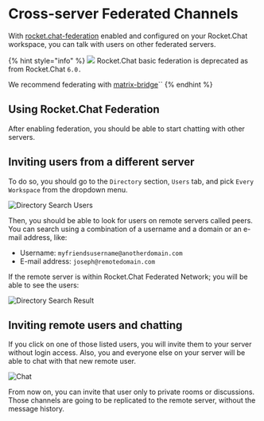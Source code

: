 # Cross-server Federated Channels

With [rocket.chat-federation](../workspace-administration/settings/federation/rocket.chat-federation "mention") enabled and configured on your Rocket.Chat workspace, you can talk with users on other federated servers.

{% hint style="info" %}
![](<../../.gitbook/assets/Deprecated (1).png>) Rocket.Chat basic federation is deprecated as from Rocket.Chat `6.0.`

We recommend federating with [matrix-bridge](../workspace-administration/settings/federation/matrix-bridge/ "mention")\`\`
{% endhint %}

## Using Rocket.Chat Federation

After enabling federation, you should be able to start chatting with other servers.

## Inviting users from a different server

To do so, you should go to the `Directory` section, `Users` tab, and pick `Every Workspace` from the dropdown menu.

![Directory Search Users](../../.gitbook/assets/directory.png)

Then, you should be able to look for users on remote servers called peers. You can search using a combination of a username and a domain or an e-mail address, like:

* Username: `myfriendsusername@anotherdomain.com`
* E-mail address: `joseph@remotedomain.com`

If the remote server is within Rocket.Chat Federated Network; you will be able to see the users:

![Directory Search Result](../../.gitbook/assets/directory-result.png)

## Inviting remote users and chatting

If you click on one of those listed users, you will invite them to your server without login access. Also, you and everyone else on your server will be able to chat with that new remote user.

![Chat](../../.gitbook/assets/chat.png)

From now on, you can invite that user only to private rooms or discussions. Those channels are going to be replicated to the remote server, without the message history.
